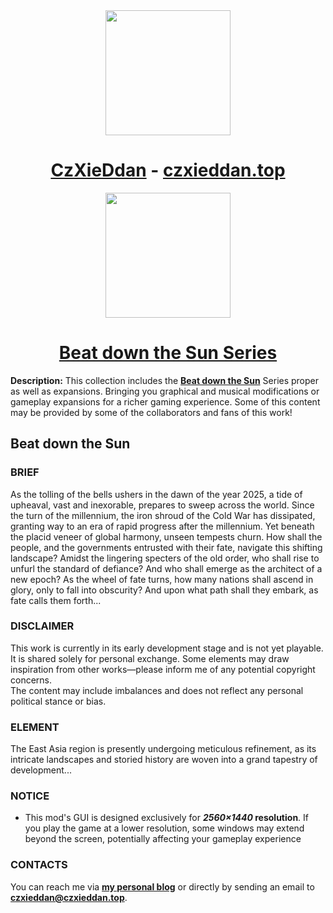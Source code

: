 <div align="center">
<!-- Title: -->
  <a href="https://github.com/czxieddan/">
    <img src="https://czxieddan.top/favicon.ico" height="200">
  </a>
  <h1><a href="https://github.com/czxieddan/">CzXieDdan</a> - <a href="https://czxieddan.top">czxieddan.top</a></h1>
</div>
<div align="center">
<!-- Title: -->
  <a href="https://steamcommunity.com/sharedfiles/filedetails/?id=3448474441">
    <img src="https://i.imgur.com/V00Z6x2.png" height="200">
  </a>
  <h1><a href="https://steamcommunity.com/workshop/filedetails/?id=3478462766">Beat down the Sun Series</a></h1>
</div>

**Description:**
This collection includes the [**Beat down the Sun**](https://steamcommunity.com/sharedfiles/filedetails/?id=3448474441/) Series proper as well as expansions. Bringing you graphical and musical modifications or gameplay expansions for a richer gaming experience. Some of this content may be provided by some of the collaborators and fans of this work!

## Beat down the Sun

### BRIEF
As the tolling of the bells ushers in the dawn of the year 2025, a tide of upheaval, vast and inexorable, prepares to sweep across the world. Since the turn of the millennium, the iron shroud of the Cold War has dissipated, granting way to an era of rapid progress after the millennium. Yet beneath the placid veneer of global harmony, unseen tempests churn. How shall the people, and the governments entrusted with their fate, navigate this shifting landscape? Amidst the lingering specters of the old order, who shall rise to unfurl the standard of defiance? And who shall emerge as the architect of a new epoch? As the wheel of fate turns, how many nations shall ascend in glory, only to fall into obscurity? And upon what path shall they embark, as fate calls them forth...

### DISCLAIMER
This work is currently in its early development stage and is not yet playable. It is shared solely for personal exchange. Some elements may draw inspiration from other works—please inform me of any potential copyright concerns.  
The content may include imbalances and does not reflect any personal political stance or bias.

### ELEMENT
The East Asia region is presently undergoing meticulous refinement, as its intricate landscapes and storied history are woven into a grand tapestry of development...

### NOTICE
- This mod's GUI is designed exclusively for **_2560×1440_ resolution**. If you play the game at a lower resolution, some windows may extend beyond the screen, potentially affecting your gameplay experience

### CONTACTS
You can reach me via **[my personal blog](https://czxieddan.top)** or directly by sending an email to **czxieddan@czxieddan.top**.
